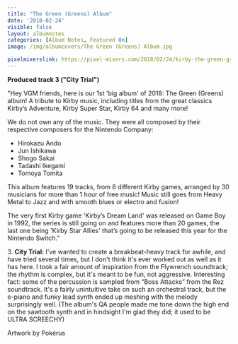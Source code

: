 ```yaml
---
title: "The Green (Greens) Album"
date: '2018-02-24'
visible: false
layout: albumnotes
categories: [Album Notes, Featured On]
image: /img/albumcovers/The Green (Greens) Album.jpg

pixelmixerslink: https://pixel-mixers.com/2018/02/24/kirby-the-green-greens-album/
---
```

**Produced track 3 ("City Trial")**

"Hey VGM friends, here is our 1st 'big album' of 2018: The Green (Greens) album!
A tribute to Kirby music, including titles from the great classics Kirby’s Adventure, Kirby Super Star, Kirby 64 and many more!

We do not own any of the music.
They were all composed by their respective composers for the Nintendo Company:
* Hirokazu Ando
* Jun Ishikawa
* Shogo Sakai
* Tadashi Ikegami
* Tomoya Tomita

This album features 19 tracks, from 8 different Kirby games, arranged by 30 musicians for more than 1 hour of free music!
Music still goes from Heavy Metal to Jazz and with smooth blues or electro and fusion!

The very first Kirby game 'Kirby’s Dream Land' was released on Game Boy in 1992, the series is still going on and features more than 20 games, the last one being 'Kirby Star Allies' that’s going to be released this year for the Nintendo Switch."

3\. **City Trial:** I've wanted to create a breakbeat-heavy track for awhile, and have tried several times, but I don't think it's ever worked out as well as it has here. I took a fair amount of inspiration from the Flywrench soundtrack; the rhythm is complex, but it's meant to be fun, not aggressive. Interesting fact: some of the percussion is sampled from “Boss Attacks” from the Rez soundtrack. It's a fairly unintuitive take on such an orchestral track, but the e-piano and funky lead synth ended up meshing with the melody surprisingly well. (The album's QA people made me tone down the high end on the sawtooth synth and in hindsight I'm glad they did; it used to be ULTRA SCREECHY)

Artwork by Pokérus

